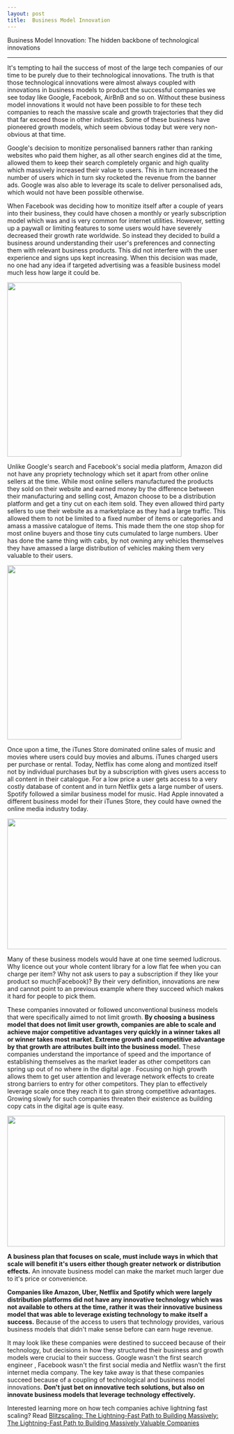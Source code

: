 ```yaml
---
layout: post
title:  Business Model Innovation
---
```


Business Model Innovation: The hidden backbone of technological innovations

---



It's tempting to hail the success of most of the large tech companies of our time to be purely due to their technological innovations. The truth is that those technological innovations were almost always coupled with innovations in business models to product the successful companies we see today like Google, Facebook, AirBnB and so on. Without these business model innovations it would not have been possible to for these tech companies to reach the massive scale and growth trajectories that they did that far exceed those in other industries. Some of these business have pioneered growth models, which seem obvious today but were very non-obvious at that time. 

Google's decision to monitize personalised banners rather than ranking websites who paid them higher, as all other search engines did at the time, allowed them to keep their search completely organic and high quality which massively increased their value to users. This in turn increased the number of users which in turn sky rocketed the revenue from the banner ads.  Google was also able to leverage its scale to deliver personalised ads, which would not have been possible otherwise.

When Facebook was deciding how to monitize itself after a couple of years into their business, they could have chosen a monthly or yearly subscription model which was and is very common for internet utilities. However, setting up a paywall or limiting features to some users would have severely decreased their growth rate worldwide. So instead they decided to build a business around understanding their user's preferences and connecting them with relevant business products. This did not interfere with the user experience and signs ups kept increasing. When this decision was made, no one had any idea if targeted advertising was a feasible business model much less how large it could be. 


<img src="http://cdn.statcdn.com/Infographic/images/normal/10047.jpeg" width="400" height="400">


Unlike Google's search and Facebook's social media platform, Amazon did not have any propriety technology which set it apart from other online sellers at the time. While most online sellers manufactured the products they sold on their website and earned money by the difference between their manufacturing and selling cost, Amazon choose to be a distribution platform and get a tiny cut on each item sold. They even allowed third party sellers to use their website as a marketplace as they had a large traffic. This allowed them to not be limited to a fixed number of items or categories and amass a massive catalogue of items. This made them the one stop shop for most online buyers and those tiny cuts cumulated to large numbers. Uber has done the same thing with cabs, by not owning any vehicles themselves they have amassed a large distribution of vehicles making them very valuable to their users.


<img src="http://cdn.statcdn.com/Infographic/images/normal/4298.jpeg" width="400" height="400">


Once upon a time, the iTunes Store dominated online sales of music and movies where users could buy movies and albums. iTunes charged users per purchase or rental. Today, Netflix has come along and montized itself not by individual purchases but by a subscription with gives users access to all content in their catalogue. For a low price a user gets access to a very costly database of content and in turn Netflix gets a large number of users. Spotify followed a similar business model for music. Had Apple innovated a different business model for their iTunes Store, they could have owned the online media industry today.  

<img src="http://www.themarketingsage.com/wp-content/uploads/2015/03/netflix-hed-2013_0.jpg" width="600" height="300">



Many of these business models would have at one time seemed ludicrous. Why licence out your whole content library for a low flat fee when you can charge per item? Why not ask users to pay a subscription if they like your product so much(Facebook)? By their very definition, innovations are new and cannot point to an previous example where they succeed which makes it hard for people to pick them. 

These companies innovated or followed unconventional business models that were specifically aimed to not limit growth.  **By choosing a business model that does not limit user growth, companies are able to scale and achieve major competitive advantages very quickly in a winner takes all or winner takes most market. Extreme growth and competitive advantage by that growth are attributes built into the business model.** These companies understand the importance of speed and the importance of establishing themselves as the market leader as other competitors can spring up out of no where in the digital age . Focusing on high growth allows them to get user attention and leverage network effects to create strong barriers to entry for other competitors. They plan to effectively leverage scale once they reach it to gain strong competitive advantages. Growing slowly for such companies threaten their existence as building copy cats in the digital age is quite easy.


<img src="https://www.smallbusinessbonfire.com/wp-content/uploads/2018/06/startup-growth.png" width="500" height="300">


**A business plan that focuses on scale, must include ways in which that scale will benefit it's users either though greater network or distribution effects.** An innovate business model can make the market much larger due to it's price or convenience.

**Companies like Amazon, Uber, Netflix and Spotify which were largely distribution platforms did not have any innovative technology which was not available to others at the time, rather it was their innovative business model that was able to leverage existing technology to make itself a success.** Because of the access to users that technology provides, various business models that didn't make sense before can earn huge revenue.

It may look like these companies were destined to succeed because of their technology, but decisions in how they structured their business and growth models were crucial to their success. Google wasn't the first search engineer , Facebook wasn't the first social media and Netflix wasn't the first internet media company. The key take away is that these companies succeed because of a coupling of technological and business model innovations. **Don't just bet on innovative tech solutions, but also on innovate business models that leverage technology effectively.**



Interested learning more on how tech companies achive lightning fast scaling? Read [Blitzscaling: The Lightning-Fast Path to Building Massively: The Lightning-Fast Path to Building Massively Valuable Companies](https://www.amazon.in/Blitzscaling-Lightning-Fast-Path-Building-Massively/dp/0008303630/ref=sr_1_1?dchild=1&keywords=blitzscaling&qid=1620482398&sr=8-1)
